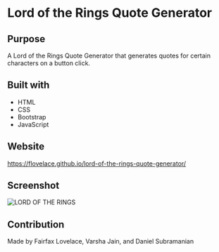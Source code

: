 # Lord of the Rings Quote Generator
## Purpose
A Lord of the Rings Quote Generator that generates quotes for certain characters on a button click.

## Built with
* HTML
* CSS
* Bootstrap
* JavaScript

## Website
https://flovelace.github.io/lord-of-the-rings-quote-generator/

## Screenshot
![LORD OF THE RINGS](https://user-images.githubusercontent.com/86391225/136719804-e2494517-94ff-4db0-bb77-81a80561b834.png)

## Contribution
Made by Fairfax Lovelace, Varsha Jain, and Daniel Subramanian